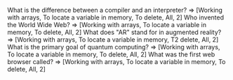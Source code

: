 What is the difference between a compiler and an interpreter? => [Working with arrays, To locate a variable in memory, To delete, All, 2]
Who invented the World Wide Web? => [Working with arrays, To locate a variable in memory, To delete, All, 2]
What does "AR" stand for in augmented reality? => [Working with arrays, To locate a variable in memory, T2 delete, All, 2]
What is the primary goal of quantum computing? => [Working with arrays, To locate a variable in memory, To delete, All, 2]
What was the first web browser called? => [Working with arrays, To locate a variable in memory, To delete, All, 2]
